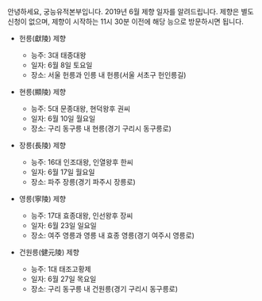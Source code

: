 안녕하세요, 궁능유적본부입니다. 2019년 6월 제향 일자를 알려드립니다. 제향은 별도 신청이 없으며, 제향이 시작하는 11시 30분 이전에 해당 능으로 방문하시면 됩니다.

- 헌릉(獻陵) 제향
  - 능주: 3대 태종대왕
  - 일자: 6월 8일 토요일
  - 장소: 서울 헌릉과 인릉 내 헌릉(서울 서초구 헌인릉길)

- 현릉(顯陵) 제향
  - 능주: 5대 문종대왕, 현덕왕후 권씨
  - 일자: 6월 10일 월요일
  - 장소: 구리 동구릉 내 현릉(경기 구리시 동구릉로)

- 장릉(長陵) 제향
  - 능주: 16대 인조대왕, 인열왕후 한씨
  - 일자: 6월 17일 월요일
  - 장소: 파주 장릉(경기 파주시 장릉로)

- 영릉(寧陵) 제향
  - 능주: 17대 효종대왕, 인선왕후 장씨
  - 일자: 6월 23일 일요일
  - 장소: 여주 영릉과 영릉 내 효종 영릉(경기 여주시 영릉로)

- 건원릉(健元陵) 제향
  - 능주: 1대 태조고황제
  - 일자: 6월 27일 목요일
  - 장소: 구리 동구릉 내 건원릉(경기 구리시 동구릉로)